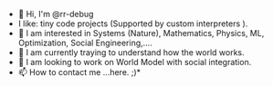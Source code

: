 - 👋 Hi, I'm @rr-debug
- I like: tiny code projects (Supported by custom interpreters ).
- 👀 I am interested in Systems (Nature), Mathematics, Physics, ML, Optimization, Social Engineering,....
- 🌱 I am currently traying to understand how the world works.
- 💞️ I am looking to work on World Model with social integration.
- 📫 How to contact me ...here. ;)*
